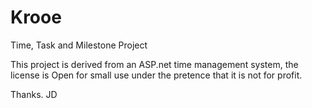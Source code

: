 Krooe
=====

Time, Task and Milestone Project

This project is derived from an ASP.net time management system, the license is Open for small use under the pretence that it is not for profit.

Thanks. JD
